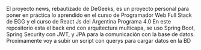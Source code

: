 El proyecto news, rebautizado de DeGeeks, es un proyecto personal para poner en práctica lo aprendido en el curso de Programador Web Full Stack de EGG y el curso de React Js del Argentina Programa 4.0
En este repositorio esta el back end con arquitectura multicapa, se uso Spring Boot, Spring Security con JWT, y JPA para la comunicación con la base de datos.
Proximamente voy a subir un script con querys para cargar datos en la BD 

